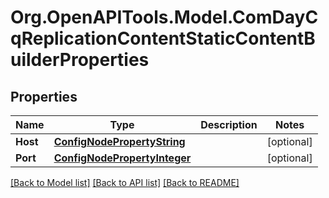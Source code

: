 # Org.OpenAPITools.Model.ComDayCqReplicationContentStaticContentBuilderProperties
## Properties

Name | Type | Description | Notes
------------ | ------------- | ------------- | -------------
**Host** | [**ConfigNodePropertyString**](ConfigNodePropertyString.md) |  | [optional] 
**Port** | [**ConfigNodePropertyInteger**](ConfigNodePropertyInteger.md) |  | [optional] 

[[Back to Model list]](../README.md#documentation-for-models) [[Back to API list]](../README.md#documentation-for-api-endpoints) [[Back to README]](../README.md)

